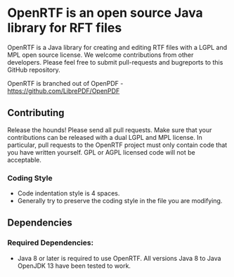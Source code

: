 # OpenRTF is an open source Java library for RFT files #

OpenRTF is a Java library for creating and editing RTF files with a LGPL and MPL open source license.  We welcome contributions from other developers. Please feel free to submit pull-requests and bugreports to this GitHub repository.

OpenRTF is branched out of OpenPDF - https://github.com/LibrePDF/OpenPDF

## Contributing ##
Release the hounds!  Please send all pull requests.
Make sure that your contributions can be released with a dual LGPL and MPL license. In particular, pull requests to the OpenRTF project must only contain code that you have written yourself. GPL or AGPL licensed code will not be acceptable.

### Coding Style ###
- Code indentation style is 4 spaces.
- Generally try to preserve the coding style in the file you are modifying.

## Dependencies ##
### Required Dependencies: ###
 - Java 8 or later is required to use OpenRTF. All versions Java 8 to Java OpenJDK 13 have been tested to work.



